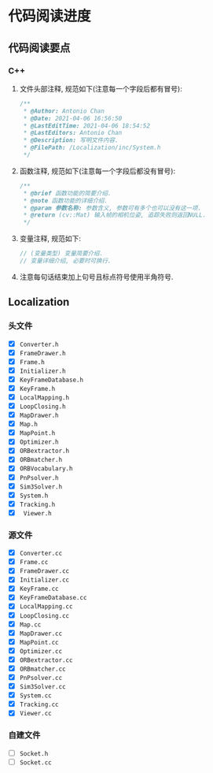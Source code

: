 # 代码阅读进度

## 代码阅读要点

### C++

1. 文件头部注释, 规范如下(注意每一个字段后都有冒号):

   ```c++
   /**
    * @Author: Antonio Chan
    * @Date: 2021-04-06 16:56:50
    * @LastEditTime: 2021-04-06 18:54:52
    * @LastEditors: Antonio Chan
    * @Description: 写明文件内容.
    * @FilePath: /Localization/inc/System.h
    */
   ```

2. 函数注释, 规范如下(注意每一个字段后都没有冒号):

   ```c++
   /**
    * @brief 函数功能的简要介绍.
    * @note 函数功能的详细介绍.
    * @param 参数名称: 参数含义, 参数可有多个也可以没有这一项.
    * @return (cv::Mat) 输入帧的相机位姿, 追踪失败则返回NULL.
    */
   ```

3. 变量注释, 规范如下:

   ```c++
   // (变量类型) 变量简要介绍.
   // 变量详细介绍, 必要时可换行.
   ```

4. 注意每句话结束加上句号且标点符号使用半角符号.

## Localization

### 头文件

- [x] `Converter.h`
- [x] `FrameDrawer.h`
- [x] `Frame.h`
- [x] `Initializer.h`
- [x] `KeyFrameDatabase.h`
- [x] `KeyFrame.h`
- [x] `LocalMapping.h`
- [x] `LoopClosing.h`
- [x] `MapDrawer.h`
- [x] `Map.h`
- [x] `MapPoint.h`
- [x] `Optimizer.h`
- [x] `ORBextractor.h`
- [x] `ORBmatcher.h`
- [x] `ORBVocabulary.h`
- [x] `PnPsolver.h`
- [x] `Sim3Solver.h`
- [x] `System.h`
- [x] `Tracking.h`
- [x] ` Viewer.h`

### 源文件

- [x] `Converter.cc`
- [x] `Frame.cc`
- [x] `FrameDrawer.cc`
- [x] `Initializer.cc`
- [x] `KeyFrame.cc`
- [x] `KeyFrameDatabase.cc`
- [x] `LocalMapping.cc`
- [x] `LoopClosing.cc`
- [x] `Map.cc`
- [x] `MapDrawer.cc`
- [x] `MapPoint.cc`
- [x] `Optimizer.cc`
- [x] `ORBextractor.cc`
- [x] `ORBmatcher.cc`
- [x] `PnPsolver.cc`
- [x] `Sim3Solver.cc`
- [x] `System.cc`
- [x] `Tracking.cc`
- [x] `Viewer.cc`

### 自建文件

- [ ] `Socket.h`
- [ ] `Socket.cc`